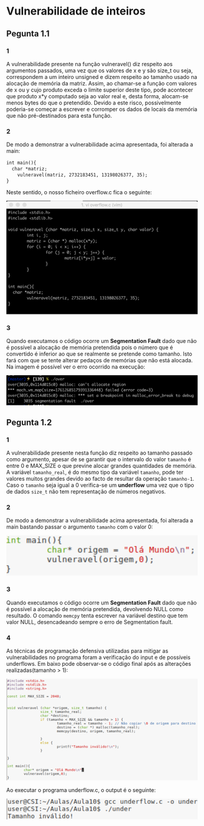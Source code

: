 # Vulnerabilidade de inteiros

## Pegunta 1.1

### 1
A vulnerabilidade presente na função vulneravel() diz respeito aos argumentos passados, uma vez que os valores de x e y são 
size_t ou seja, correspondem a um inteiro unsigned e dizem respeito ao tamanho usado na alocação de memória da matriz. Assim, 
ao chamar-se a função com valores de x ou y cujo produto exceda o limite superior deste tipo, pode acontecer que produto x*y 
computado seja ao valor real e, desta forma, alocam-se menos bytes do que o pretendido. Devido a este risco, possivelmente 
poderia-se começar a escrever e corromper os dados de locais da memória que não pré-destinados para esta função.

### 2
De modo a demonstrar a vulnerabilidade acima apresentada, foi alterada a main:
```
int main(){
  char *matriz;
	vulneravel(matriz, 2732183451, 13198026377, 35);
}
```
Neste sentido, o nosso ficheiro overflow.c fica o seguinte:

<p align="center">
    <img src="1_1b.png">
</p>

### 3
Quando executamos o código ocorre um **Segmentation Fault** dado que não é possível a alocação de memória pretendida pois o 
número que é convertido é inferior ao que se realmente se pretende como tamanho. Isto fará com que se tente alterar pedaços de 
memórias que não está alocada. 
Na imagem é possível ver o erro ocorrido na execução:

<p align="center">
    <img src="1_1c.png">
</p>

## Pegunta 1.2

### 1

A vulnerabilidade presente nesta função diz respeito ao tamanho passado como argumento, apesar de se garantir que o intervalo do valor `tamanho` é entre 0 e MAX_SIZE o que previne alocar grandes quantidades de memória. A variável `tamanho_real`, é do mesmo tipo da variável `tamanho`, pode ter valores muitos grandes devido ao facto de resultar da operação `tamanho-1`. Caso o `tamanho` seja igual a 0
verifica-se um **underflow** uma vez que o tipo de dados `size_t` não tem representação de números negativos.

### 2

De modo a demonstrar a vulnerabilidade acima apresentada, foi alterada a main bastando passar o argumento `tamanho` com o valor 0:

<p align="center">
    <img src="P1_2.PNG">
</p>

### 3

Quando executamos o código ocorre um **Segmentation Fault** dado que não é possível a alocação de memória pretendida, devolvendo NULL como resultado. O comando `memcpy` tenta escrever na variável destino que tem valor NULL, desencadeando sempre o erro de Segmentation fault.

### 4

 As técnicas de programação defensiva utilizadas para mitigar as vulnerabilidades no programa foram a verificação do input e de possíveis underflows. Em baixo pode observar-se o código final após as alterações realizadas(tamanho > 1):
 
 <p align="center">
    <img src="P1_2_4.PNG">
</p>

Ao executar o programa underflow.c, o output é o seguinte:

 <p align="center">
    <img src="run.PNG">
</p>


